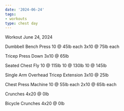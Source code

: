```yaml
---
date: '2024-06-24'
tags:
- workouts
type: chest day
---
```


Workout June 24, 2024

Dumbbell Bench Press
10 @ 45lb each
3x10 @ 75lb each

Tricep Press Down
3x10 @ 65lb

Seated Chest Fly
10 @ 115lb
10 @ 130lb
10 @ 145lb

Single Arm Overhead Tricep Extension
3x10 @ 25lb

Chest Press Machine
10 @ 55lb each
2x10 @ 65lb each

Crunches
4x20 @ 0lb

Bicycle Crunches 
4x20 @ 0lb